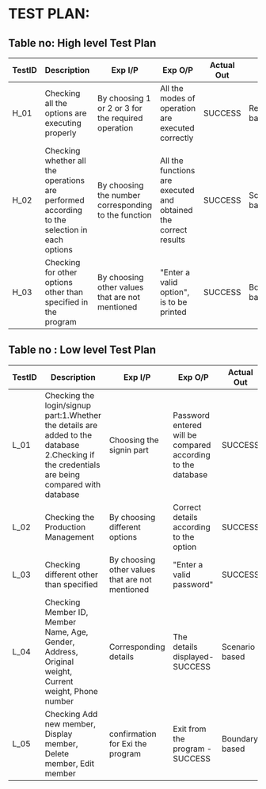 # TEST PLAN:
## Table no: High level Test Plan 


| TestID | Description | Exp I/P | Exp O/P | Actual Out | Type of Test |
| ---- | ---- | ---- | ---- | ---- | ---- |
| H_01| Checking all the options are executing properly | By choosing 1 or 2 or 3 for the required operation | All the modes of operation are executed correctly | SUCCESS | Requirement based |
| H_02 | Checking whether all the operations are performed according to the selection in each options |  By choosing the number corresponding to the function | All the functions are executed and obtained the correct results | SUCCESS | Scenario based|
| H_03 | Checking for other options other than specified in the program | By choosing other values that are not mentioned | "Enter a valid option", is to be printed | SUCCESS | Boundary based |


## Table no : Low level Test Plan

| TestID | Description | Exp I/P | Exp O/P | Actual Out | Type of Test |
| ---- | ---- | ---- | ---- | ---- | ---- |
| L_01 | Checking the login/signup part:1.Whether the details are added to the database 2.Checking if the credentials are being compared with database | Choosing the signin part | Password entered will be compared according to the database | SUCCESS | Requirement based |
| L_02 | Checking the Production Management | By choosing different options | Correct details according to the option | SUCCESS | Scenario based |
| L_03 | Checking different other than specified | By choosing other values that are not mentioned | "Enter a valid password" | SUCCESS | Boundary based |
| L_04 | Checking Member ID, Member Name, Age, Gender, Address, Original weight, Current weight, Phone number  | Corresponding details | The details displayed- SUCCESS | Scenario based |
| L_05 | Checking Add new member, Display member, Delete member, Edit member |confirmation for Exi the program | Exit from the program -SUCCESS | Boundary based |
 
